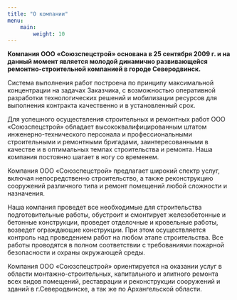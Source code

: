 ```yaml
---
title: "О компании"
menu:
    main:
        weight: 10
---
```


**Компания ООО «Союзспецстрой» основана в 25 сентября 2009 г. и на данный момент является молодой динамично развивающейся ремонтно-строительной компанией в городе Северодвинск.**

Система выполнения работ построена по принципу максимальной концентрации на задачах Заказчика, с возможностью оперативной разработки технологических решений и мобилизации ресурсов для выполнения контракта качественно и в установленный срок.

Для успешного осуществления строительных и ремонтных работ ООО «Союзспецстрой» обладает высококвалифицированным штатом инженерно-технического персонала и профессиональными строительными и ремонтными бригадами, заинтересованными в качестве и в оптимальных темпах строительства и ремонта. Наша компания постоянно шагает в ногу со временем.

Компания ООО «Союзспецстрой» предлагает широкий спектр услуг, включая непосредственно строительство, а также реконструкцию сооружений различного типа и ремонт помещений любой сложности и назначения.

Наша компания проведет все необходимые для строительства подготовительные работы, обустроит и смонтирует железобетонные и бетонные конструкции, проведет отделочные и кровельные работы, возведет ограждающие конструкции. При этом осуществляется контроль над проведением работ на любом этапе строительства. Все работы проводятся в полном соответствии с требованиями пожарной безопасности и охраны окружающей среды.

Компания ООО «Союзспецстрой» ориентируется на оказании услуг в области монтажно-строительных, капитального и элитного ремонта всех видов помещений, реставрации и реконструкции сооружений и зданий в г.Северодвинске, а так же по Архангельской области.
